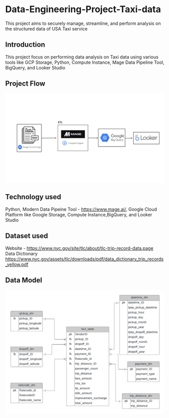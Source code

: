 # Data-Engineering-Project-Taxi-data
This project aims to securely manage, streamline, and perform analysis on the structured data of USA Taxi service
## Introduction
This project focus on performing data analysis on Taxi data using various tools like GCP Storage, Python, Compute Instance, Mage Data Pipeline Tool, BigQuery, and Looker Studio
## Project Flow
<img src="architecture.jpg?raw=true"/>

## Technology used
Python, Modern Data Pipeine Tool - https://www.mage.ai/, Google Cloud Platform like Google Storage, Compute Instance,BigQuery, and Looker Studio
 
## Dataset used
Website - https://www.nyc.gov/site/tlc/about/tlc-trip-record-data.page                                                                  
Data Dictionary https://www.nyc.gov/assets/tlc/downloads/pdf/data_dictionary_trip_records_yellow.pdf

## Data Model
<img src="data model/data model.jpeg?raw=true"/>
